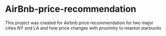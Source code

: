 # AirBnb-price-recommendation
This project was created for Airbnb price recommendation for two major cities NY and LA and how price changes with proximity to nearest starbucks
